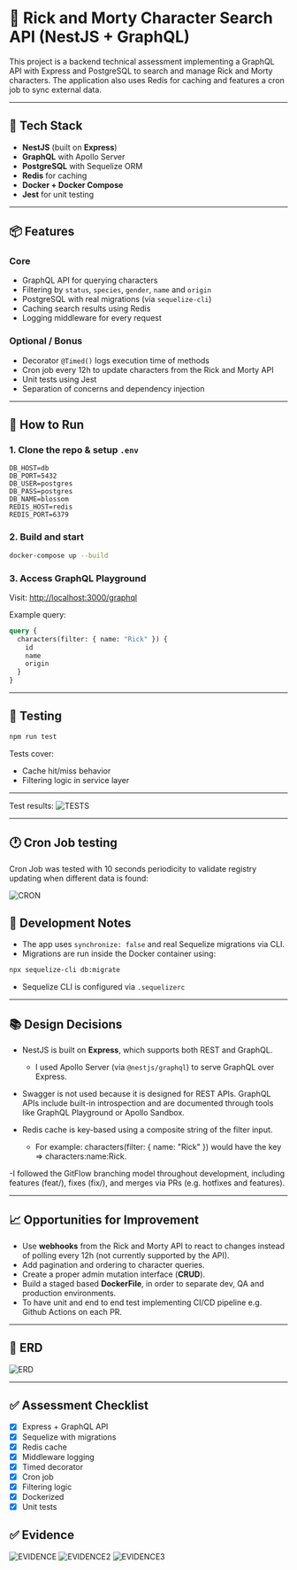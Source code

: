 # 🌌 Rick and Morty Character Search API (NestJS + GraphQL)

This project is a backend technical assessment implementing a GraphQL API with Express and PostgreSQL to search and manage Rick and Morty characters. The application also uses Redis for caching and features a cron job to sync external data.

---

## 🚀 Tech Stack

- **NestJS** (built on **Express**)
- **GraphQL** with Apollo Server
- **PostgreSQL** with Sequelize ORM
- **Redis** for caching
- **Docker + Docker Compose**
- **Jest** for unit testing

---

## 📦 Features

### Core

- GraphQL API for querying characters
- Filtering by `status`, `species`, `gender`, `name` and `origin`
- PostgreSQL with real migrations (via `sequelize-cli`)
- Caching search results using Redis
- Logging middleware for every request

### Optional / Bonus

- Decorator `@Timed()` logs execution time of methods
- Cron job every 12h to update characters from the Rick and Morty API
- Unit tests using Jest
- Separation of concerns and dependency injection

---

## 🧪 How to Run

### 1. Clone the repo & setup `.env`

```
DB_HOST=db
DB_PORT=5432
DB_USER=postgres
DB_PASS=postgres
DB_NAME=blossom
REDIS_HOST=redis
REDIS_PORT=6379
```

### 2. Build and start

```bash
docker-compose up --build
```

### 3. Access GraphQL Playground

Visit: [http://localhost:3000/graphql](http://localhost:3000/graphql)

Example query:

```graphql
query {
  characters(filter: { name: "Rick" }) {
    id
    name
    origin
  }
}
```

---

## 🧪 Testing

```bash
npm run test
```

Tests cover:

- Cache hit/miss behavior
- Filtering logic in service layer

---

Test results:
![TESTS](./assets/test.png)

---

## 🕐 Cron Job testing

Cron Job was tested with 10 seconds periodicity to validate registry updating when different data is found:

![CRON](./assets/cronJob.png)

## 🧠 Development Notes

- The app uses `synchronize: false` and real Sequelize migrations via CLI.
- Migrations are run inside the Docker container using:

```bash
npx sequelize-cli db:migrate
```

- Sequelize CLI is configured via `.sequelizerc`

---

## 📚 Design Decisions

- NestJS is built on **Express**, which supports both REST and GraphQL.
  - I used Apollo Server (via `@nestjs/graphql`) to serve GraphQL over Express.

- Swagger is not used because it is designed for REST APIs. GraphQL APIs include built-in introspection and are documented through tools like GraphQL Playground or Apollo Sandbox.

- Redis cache is key-based using a composite string of the filter input.
  - For example: characters(filter: { name: "Rick" }) would have the key => characters:name:Rick.

-I followed the GitFlow branching model throughout development, including features (feat/), fixes (fix/), and merges via PRs (e.g. hotfixes and features).

---

## 📈 Opportunities for Improvement

- Use **webhooks** from the Rick and Morty API to react to changes instead of polling every 12h (not currently supported by the API).
- Add pagination and ordering to character queries.
- Create a proper admin mutation interface (**CRUD**).
- Build a staged based **DockerFile**, in order to separate dev, QA and production environments.
- To have unit and end to end test implementing CI/CD pipeline e.g. Github Actions on each PR.

---

## 🧩 ERD

![ERD](./assets/erd.png)

---

## ✅ Assessment Checklist

- [x] Express + GraphQL API
- [x] Sequelize with migrations
- [x] Redis cache
- [x] Middleware logging
- [x] Timed decorator
- [x] Cron job
- [x] Filtering logic
- [x] Dockerized
- [x] Unit tests

## ✅ Evidence

![EVIDENCE](./assets/evidence.png)
![EVIDENCE2](./assets/evidence2.png)
![EVIDENCE3](./assets/evidence3.png)
